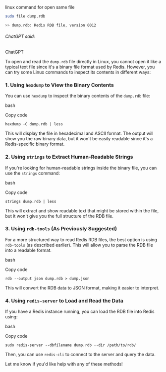 
linux command for open same file


```bash
sudo file dump.rdb 

>> dump.rdb: Redis RDB file, version 0012
```
###### ChatGPT said:

ChatGPT

To open and read the `dump.rdb` file directly in Linux, you cannot open it like a typical text file since it's a binary file format used by Redis. However, you can try some Linux commands to inspect its contents in different ways:

### 1. **Using `hexdump` to View the Binary Contents**

You can use `hexdump` to inspect the binary contents of the `dump.rdb` file:

bash

Copy code

`hexdump -C dump.rdb | less`

This will display the file in hexadecimal and ASCII format. The output will show you the raw binary data, but it won't be easily readable since it's a Redis-specific binary format.

### 2. **Using `strings` to Extract Human-Readable Strings**

If you're looking for human-readable strings inside the binary file, you can use the `strings` command:

bash

Copy code

`strings dump.rdb | less`

This will extract and show readable text that might be stored within the file, but it won't give you the full structure of the RDB file.

### 3. **Using `rdb-tools` (As Previously Suggested)**

For a more structured way to read Redis RDB files, the best option is using `rdb-tools` (as described earlier). This will allow you to parse the RDB file into a readable format.

bash

Copy code

`rdb --output json dump.rdb > dump.json`

This will convert the RDB data to JSON format, making it easier to interpret.

### 4. **Using `redis-server` to Load and Read the Data**

If you have a Redis instance running, you can load the RDB file into Redis using:

bash

Copy code

`sudo redis-server --dbfilename dump.rdb --dir /path/to/rdb/`

Then, you can use `redis-cli` to connect to the server and query the data.

Let me know if you'd like help with any of these methods!